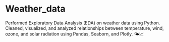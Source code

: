 # Weather_data
Performed Exploratory Data Analysis (EDA) on weather data using Python. Cleaned, visualized, and analyzed relationships between temperature, wind, ozone, and solar radiation using Pandas, Seaborn, and Plotly. 🌤📈
